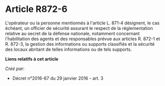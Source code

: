 # Article R872-6

L'opérateur ou la personne mentionnés à l'article L. 871-4 désignent, le cas échéant, un officier de sécurité assurant le
respect de la réglementation relative au secret de la défense nationale, notamment concernant l'habilitation des agents et
des responsables prévue aux articles R. 872-1 et R. 872-3, la gestion des informations ou supports classifiés et la sécurité
des locaux abritant de telles informations ou de tels supports.

**Liens relatifs à cet article**

_Créé par_:

  - Décret n°2016-67 du 29 janvier 2016 - art. 3
